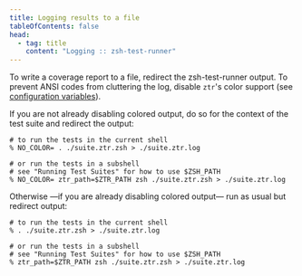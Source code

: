 ```yaml
---
title: Logging results to a file
tableOfContents: false
head:
  - tag: title
    content: "Logging :: zsh-test-runner"
---
```


To write a coverage report to a file, redirect the zsh-test-runner output. To prevent ANSI codes from cluttering the log, disable `ztr`'s color support (see [configuration variables](#configuration)).

If you are not already disabling colored output, do so for the context of the test suite and redirect the output:

```shell
# to run the tests in the current shell
% NO_COLOR= . ./suite.ztr.zsh > ./suite.ztr.log

# or run the tests in a subshell
# see "Running Test Suites" for how to use $ZSH_PATH
% NO_COLOR= ztr_path=$ZTR_PATH zsh ./suite.ztr.zsh > ./suite.ztr.log
```

Otherwise —if you are already disabling colored output— run as usual but redirect output:

```shell
# to run the tests in the current shell
% . ./suite.ztr.zsh > ./suite.ztr.log

# or run the tests in a subshell
# see "Running Test Suites" for how to use $ZSH_PATH
% ztr_path=$ZTR_PATH zsh ./suite.ztr.zsh > ./suite.ztr.log
```